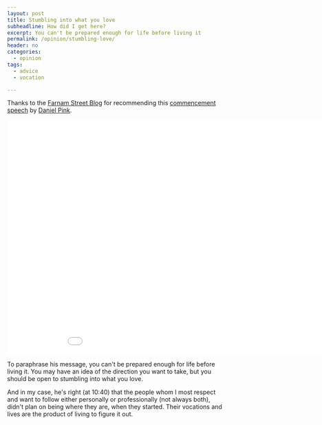 ```yaml
---
layout: post
title: Stumbling into what you love
subheadline: How did I get here?
excerpt: You can't be prepared enough for life before living it
permalink: /opinion/stumbling-love/
header: no
categories:
  - opinion
tags:
  - advice
  - vocation

---
```

Thanks to the [Farnam Street Blog][1] for recommending this [commencement speech][2] by [Daniel Pink][3].

<div class="flex-video">
<iframe width='970' height='546' src='//www.youtube.com/embed/VOU6zoRI3BU' frameborder='0' allowfullscreen></iframe>
</div>

To paraphrase his message, you can't be prepared enough for life before living it. You may have an idea of the direction you want to take, but you should be open to stumbling into what you love.

And in my case, he's right (at 10:40) that the people whom I most respect and want to follow either personally or professionally (not always both), didn't plan on being where they are, when they started. Their vocations and lives are the product of living to figure it out.

 [1]: http://www.farnamstreetblog.com
 [2]: https://www.youtube.com/watch?v=VOU6zoRI3BU
 [3]: https://en.wikipedia.org/wiki/Daniel_H._Pink
